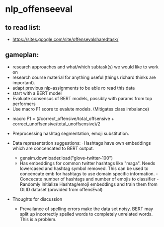 # nlp_offenseeval

## to read list:
 * https://sites.google.com/site/offensevalsharedtask/ 
 
## gameplan:
 * research approaches and what/which subtask(s) we would like to work on
 * research course material for anything useful (things richard thinks are important).
 * adapt previous nlp-assignments to be able ro read this data
 * start with a BERT model
 * Evaluate consensus of BERT models, possibly with params from top performers
 * Use macro F1 score to evalute models. (Mitigates class imbalance)
  - macro F1 = (#correct_offensive/total_offsensive + correct_unoffsensive/total_unoffsensive)/2
 * Preprocessing hashtag segmentation, emoji substitution.
 
 
 
 * Data representation suggestions: 
 -Hashtags have own embeddings which are concencated to BERT output.
   - gensim.downloader.load("glove-twitter-100")
   - Has embeddings for common twitter hashtags like "maga". Needs lowercased and hashtag symbol removed. 
    This can be used to concencate emb for hashtags to use domain specific information.
 -Concecate number of hashtags and number of emojis to classifier
 -Randomly initialize Hashtag/emoji embeddings and train them from OLID dataset (provided from offensEval)
    
    
 
 * Thoughts for discussion
   - Prevailance of spelling errors make the data set noisy. BERT may split up incorrectly spelled words 
     to completely unrelated words. This is a problem.

